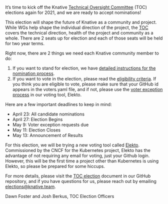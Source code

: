 It’s time to kick off the Knative [Technical Oversight Committee](https://github.com/knative/community/blob/main/TECH-OVERSIGHT-COMMITTEE.md) (TOC) elections
again for 2021, and we are ready to accept nominations!

This election will shape the future of Knative as a community and project. While
WGs help shape the individual direction of the project, the [TOC](https://github.com/knative/community/blob/main/TECH-OVERSIGHT-COMMITTEE.md#charter) covers the
technical direction, health of the project and community as a whole. There are 2
seats up for election and each of those seats will be held for two year terms.

Right now, there are 2 things we need each Knative community member to do:

1) If you want to stand for election, we have [detailed instructions for the
nomination
process](https://github.com/knative/community/tree/main/elections/2021-TOC#candidacy-process).
2) If
you want to vote in the election, please read the [eligibility
criteria](https://github.com/knative/community/blob/main/mechanics/TOC.md#voter-eligibility). If you think you are eligible to vote, please make sure that your GitHub id appears
in the voters.yaml file, and if not, please use the [voter exception
process](https://github.com/knative/community/tree/main/elections/2021-TOC)
in our voting tool, Elekto.

Here are a few important deadlines to keep in mind:

- April 23: All candidate nominations
- April 27: Election Begins
- May 9: Voter exception requests due
- May 11: Election Closes
- May 13: Announcement of Results

For this election, we will be trying a new voting tool called [Elekto](https://github.com/elekto-io/elekto).
Commissioned by the CNCF for the Kubernetes project, Elekto has the advantage of
not requiring any email for voting, just your Github login.  However, this will
be the first time a project other than Kubernetes is using Elekto, so please be
prepared for some hiccups.

For more details, please visit the [TOC election](
https://github.com/knative/community/tree/main/elections/2021-TOC) document in
our GitHub repository, and if you have questions for us, please reach out
by emailing elections@knative.team.

Dawn Foster and Josh Berkus, TOC Election Officers

